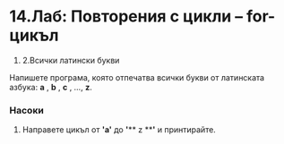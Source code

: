 ﻿# 14.Лаб: Повторения с цикли – for-цикъл



1. 2.Всички латински букви

Напишете програма, която отпечатва всички букви от латинската азбука: **a** , **b** , **c** , …, **z**.

### Насоки

1. Направете цикъл от **&#39;a&#39;** до **&#39;**** z ****&#39;** и принтирайте.

